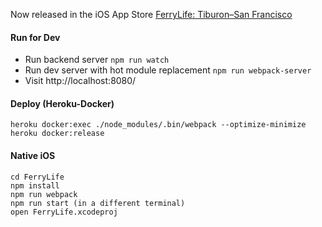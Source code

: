 Now released in the iOS App Store 
[FerryLife: Tiburon–San Francisco](https://appsto.re/us/Kupu7.i)

#### Run for Dev

* Run backend server `npm run watch`
* Run dev server with hot module replacement `npm run webpack-server`
* Visit http://localhost:8080/

#### Deploy (Heroku-Docker)

    heroku docker:exec ./node_modules/.bin/webpack --optimize-minimize
    heroku docker:release

#### Native iOS

    cd FerryLife
    npm install
    npm run webpack
    npm run start (in a different terminal)
    open FerryLife.xcodeproj

